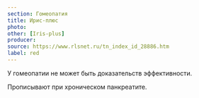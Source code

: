 ```yaml
---
section: Гомеопатия
title: Ирис-плюс
photo:
other: [Iris-plus]
producer:
source: https://www.rlsnet.ru/tn_index_id_28886.htm
label: red
---
```


У гомеопатии не может быть доказательств эффективности.

Прописывают при хроническом панкреатите.
